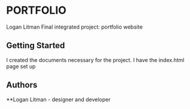 # PORTFOLIO
Logan Litman Final integrated project: portfolio website

## Getting Started
I created the documents necessary for the project.
I have the index.html page set up

## Authors
**Logan Litman - designer and developer

